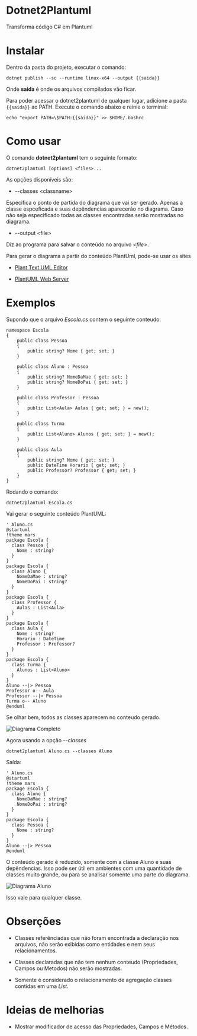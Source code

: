 # Dotnet2Plantuml
Transforma código C# em Plantuml

# Instalar
Dentro da pasta do projeto, executar o comando:
```
dotnet publish --sc --runtime linux-x64 --output {{saida}}
```

Onde **saida** é onde os arquivos compilados vão ficar.

Para poder acessar o dotnet2plantuml de qualquer lugar, adicione a pasta `{{saida}}` ao PATH.
Execute o comando abaixo e reinie o terminal:
```
echo "export PATH=\$PATH:{{saida}}" >> $HOME/.bashrc
```

# Como usar
O comando **dotnet2plantuml** tem o seguinte formato:

```dotnet2plantuml [options] <files>...```

As opções disponíveis são:
* --classes \<classname\>

Especifica o ponto de partida do diagrama que vai ser gerado. Apenas a classe espceficada e suas depêndencias aparecerão no diagrama. Caso não seja especificado todas as classes encontradas serão mostradas no diagrama.

* --output \<file\> 

Diz ao programa para salvar o conteúdo no arquivo *\<file\>*.

Para gerar o diagrama a partir do conteúdo PlantUml, pode-se usar os sites

* [Plant Text UML Editor](https://www.planttext.com/)

* [PlantUML Web Server](http://www.plantuml.com/plantuml/uml/)

# Exemplos
Supondo que o arquivo *Escola.cs* contem o seguinte conteudo:
```
namespace Escola
{
    public class Pessoa
    {
        public string? Nome { get; set; }
    }

    public class Aluno : Pessoa
    {
        public string? NomeDaMae { get; set; }
        public string? NomeDoPai { get; set; }
    }

    public class Professor : Pessoa
    {
        public List<Aula> Aulas { get; set; } = new();
    }

    public class Turma
    {
        public List<Aluno> Alunos { get; set; } = new();
    }

    public class Aula
    {
        public string? Nome { get; set; }
        public DateTime Horario { get; set; }
        public Professor? Professor { get; set; }
    }
}
```

Rodando o comando:
```
dotnet2plantuml Escola.cs
```

Vai gerar o seguinte conteúdo PlantUML:
```
' Aluno.cs
@startuml
!theme mars
package Escola {
  class Pessoa {
    Nome : string?
  }
}
package Escola {
  class Aluno {
    NomeDaMae : string?
    NomeDoPai : string?
  }
}
package Escola {
  class Professor {
    Aulas : List<Aula>
  }
}
package Escola {
  class Aula {
    Nome : string?
    Horario : DateTime
    Professor : Professor?
  }
}
package Escola {
  class Turma {
    Alunos : List<Aluno>
  }
}
Aluno --|> Pessoa
Professor o-- Aula
Professor --|> Pessoa
Turma o-- Aluno
@enduml
```

Se olhar bem, todos as classes aparecem no conteudo gerado.

![Diagrama Completo](/assets/Diagrama-Escola-Completo.png "Diagrama Escola Completo")

Agora usando a opção *--classes*
```
dotnet2plantuml Aluno.cs --classes Aluno
```

Saída:
```
' Aluno.cs
@startuml
!theme mars
package Escola {
  class Aluno {
    NomeDaMae : string?
    NomeDoPai : string?
  }
}
package Escola {
  class Pessoa {
    Nome : string?
  }
}
Aluno --|> Pessoa
@enduml
```

O conteúdo gerado é reduzido, somente com a classe Aluno e suas depêndencias. Isso pode ser útil em ambientes com uma quantidade de classes muito grande, ou para se analisar somente uma parte do diagrama.

![Diagrama Aluno](/assets//Diagrama-Escola-Aluno.png "Diagrama Escola Visão Aluno")

Isso vale para qualquer classe.

# Obserções
* Classes referênciadas que não foram encontrada a declaração nos arquivos, não serão exibidas como entidades e nem seus relacionamentos.

* Classes declaradas que não tem nenhum conteudo (Propriedades, Campos ou Metodos) não serão mostradas.

* Somente é considerado o relacionamento de agregação classes contidas em uma *List*.

# Ideias de melhorias
* Mostrar modificador de acesso das Propriedades, Campos e Métodos.

